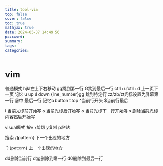 ```yaml
---
title: tool-vim
top: false
cover: false
toc: true
mathjax: true
date: 2024-05-07 14:49:56
password:
summary:
tags:
categories:
---
```

# vim 

普通模式
hjkl左上下右移动
gg跳到第一行
G跳到最后一行
ctrl+u/ctrl+d  上一页下一页 记忆 u up d down
{line_number}gg 跳到特定行
zz/zb/zt光标设置为屏幕第一行 居中 最后一行 记忆b button t top 
^当前行开头
$当前行最后


i 当前光标前开始写
a 当前光标后开始写
o 当前光标下一行开始写
s 删除当前光标内容然后开始写

visual模式
按v
x剪切
y复制
p粘贴

搜索
/{pattern} 下一个出现的地方

？{pattern} 上一个出现的地方

dd删除当前行
dgg删除到第一行
dG删除到最后一行